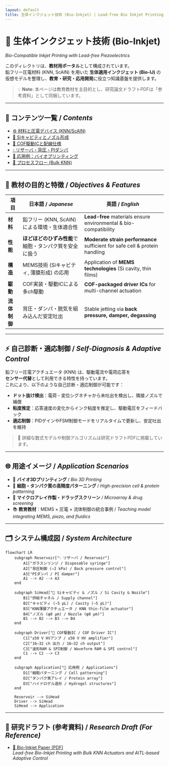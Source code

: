 ```yaml
---
layout: default
title: 生体インクジェット技術 (Bio-Inkjet) | Lead-free Bio Inkjet Printing
---
```


# 🧬 生体インクジェット技術 (Bio-Inkjet)  
*Bio-Compatible Inkjet Printing with Lead-free Piezoelectrics*

このディレクトリは、**教材用ポータル**として構成されています。  
鉛フリー圧電材料 (KNN, ScAlN) を用いた **生体適用インクジェット (Bio-IJ)** の  
仮想モデルを整理し、**教育・研究・応用開発**に役立つ知識基盤を提供します。  

> 💡 **Note**: 本ページは教育教材を主目的とし、研究論文ドラフトPDFは「参考資料」として同梱しています。

---

## 📑 コンテンツ一覧 / *Contents*

- [⚙️ 材料と圧電デバイス (KNN/ScAlN)](bio_knn_device.md)  
- [🔬 Siキャビティとノズル形成](bio_si_cavity.md)  
- [🔌 COF駆動ICと配線仕様](bio_cof_driver.md)  
- [💧 リザーバ・背圧・PIダンパ](bio_reservoir.md)  
- [🧬 応用例：バイオプリンティング](bio_applications.md)  
- [📐 プロセスフロー (Bulk KNN)](process_flow_bulkKNN.md)  

---

## 🎯 教材の目的と特徴 / *Objectives & Features*

| 項目 | 日本語 / *Japanese* | 英語 / *English* |
|------|------------------|------------------|
| **材料** | 鉛フリー (KNN, ScAlN) による環境・生体適合性 | **Lead-free** materials ensure environmental & bio-compatibility |
| **性能** | **ほどほどのひずみ性能**で細胞・タンパク質を安全に扱う | **Moderate strain performance** sufficient for safe cell & protein handling |
| **構造** | MEMS技術 (Siキャビティ, 薄膜形成) の応用 | Application of **MEMS technologies** (Si cavity, thin films) |
| **駆動** | COF実装・駆動ICによる多ch駆動 | **COF-packaged driver ICs** for multi-channel actuation |
| **流体制御** | 背圧・ダンパ・脱気を組み込んだ安定吐出 | Stable jetting via **back pressure, damper, degassing** |

---

## ⚡ 自己診断・適応制御 / *Self-Diagnosis & Adaptive Control*

鉛フリー圧電アクチュエータ (KNN) は、駆動電流や電荷応答を  
**センサー代替**として利用できる特性を持っています。  
これにより、以下のような自己診断・適応制御が可能です：

- **ドット抜け検出**：電荷・変位シグネチャから未吐出を検出し、隣接ノズルで補償  
- **粘度推定**：応答速度の変化からインク粘度を推定し、駆動電圧をフィードバック  
- **適応制御**：PIDゲインやFSM制御モードをリアルタイムで更新し、安定吐出を維持  

> 🧪 詳細な数式モデルや制御アルゴリズムは研究ドラフトPDFに掲載しています。

---

## 🌐 用途イメージ / *Application Scenarios*

- 🧩 **バイオ3Dプリンティング** / *Bio 3D Printing*  
- 🧫 **細胞・タンパク質の高精度パターニング** / *High-precision cell & protein patterning*  
- 🧪 **マイクロアレイ作製・ドラッグスクリーン** / *Microarray & drug screening*  
- 📚 **教育教材**：MEMS × 圧電 × 流体制御の統合事例 / *Teaching model integrating MEMS, piezo, and fluidics*  

---

## 🗂 システム構成図 / *System Architecture*

```mermaid
flowchart LR
    subgraph Reservoir["💧 リザーバ / Reservoir"]
        A1["ガラスシリンジ / Disposable syringe"]
        A2["背圧制御 (−2 kPa) / Back pressure control"]
        A3["PIダンパ / PI damper"]
        A1 --> A2 --> A3
    end

    subgraph SiHead["🔬 Siキャビティ & ノズル / Si Cavity & Nozzle"]
        B1["供給チャネル / Supply channel"]
        B2["キャビティ (~5 pL) / Cavity (~5 pL)"]
        B3["KNN薄膜アクチュエータ / KNN thin-film actuator"]
        B4["ノズル (φ8 µm) / Nozzle (φ8 µm)"]
        B1 --> B2 --> B3 --> B4
    end

    subgraph Driver["🔌 COF駆動IC / COF Driver IC"]
        C1["±50 V HVアンプ / ±50 V HV amplifier"]
        C2["16–32 ch 出力 / 16–32 ch output"]
        C3["波形RAM & SPI制御 / Waveform RAM & SPI control"]
        C1 --> C2 --> C3
    end

    subgraph Application["🧬 応用例 / Applications"]
        D1["細胞パターニング / Cell patterning"]
        D2["タンパク質アレイ / Protein array"]
        D3["ハイドロゲル造形 / Hydrogel structures"]
    end

    Reservoir --> SiHead
    Driver --> SiHead
    SiHead --> Application
```

---

## 📄 研究ドラフト (参考資料) / *Research Draft (For Reference)*

- [📄 Bio-Inkjet Paper (PDF)](bioinkjet_knn.pdf)  
  *Lead-free Bio-Inkjet Printing with Bulk KNN Actuators and AITL-based Adaptive Control*
